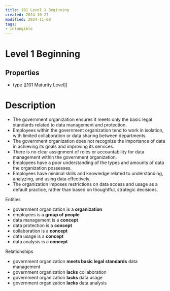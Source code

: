 ```yaml
---
title: 101 Level 1 Beginning
created: 2024-10-27
modified: 2024-11-08
tags:
- intangible
---
```

# Level 1 Beginning
## Properties
- type [[101 Maturity Level]]
# Description
- The government organization ensures it meets only the basic legal standards related to data management and protection.
- Employees within the government organization tend to work in isolation, with limited collaboration or data sharing between departments.
- The government organization does not recognize the importance of data in achieving its goals and improving its services.
- There is no clear assignment of roles or accountability for data management within the government organization.
- Employees have a poor understanding of the types and amounts of data the organization possesses.
- Employees have minimal skills and knowledge related to understanding, analyzing, and using data effectively.
- The organization imposes restrictions on data access and usage as a default practice, rather than based on thoughtful, strategic decisions.

Entities

- government organization is a **organization**
- employees is a **group of people**
- data management is a **concept**
- data protection is a **concept**
- collaboration is a **concept**
- data usage is a **concept**
- data analysis is a **concept**

Relationships

- government organization **meets basic legal standards** data management
- government organization **lacks** collaboration
- government organization **lacks** data usage
- government organization **lacks** data analysis
